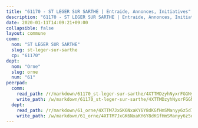```yaml
---
title: "61170 - ST LEGER SUR SARTHE | Entraide, Annonces, Initiatives"
description: "61170 - ST LEGER SUR SARTHE | Entraide, Annonces, Initiatives"
date: 2020-01-11T14:09:21+09:00
collapsible: false
layout: commune
comm:
  nom: "ST LEGER SUR SARTHE"
  slug: st-leger-sur-sarthe
  cp: "61170"
dept:
  nom: "Orne"
  slug: orne
  num: "61"
peerpad:
  comm:
    read_path: /r/markdown/61170_st-leger-sur-sarthe/4XTTMDzyhNyxrFGGNyo83KjeAQN5bPP8XakG5dJLunp3dTAtc
    write_path: /w/markdown/61170_st-leger-sur-sarthe/4XTTMDzyhNyxrFGGNyo83KjeAQN5bPP8XakG5dJLunp3dTAtc-K3TgTuVpHPehsZRBRdE5EUr7in7wNg1Er6ySocMw3BWfJyPNwMcH5Ep1aS6w4nX6zpmPBfZwqKs6yqeGfU8b8CojxY8ixceJNVcrHH73SSPizRAQQ93NRccr3xTKeT2UMCbiiK2C
  dept:
    read_path: /r/markdown/61_orne/4XTTM7JxGK6NxaKY6Y8dKGfHmSManyy6z5d78TaTcUn3zJjy6
    write_path: /w/markdown/61_orne/4XTTM7JxGK6NxaKY6Y8dKGfHmSManyy6z5d78TaTcUn3zJjy6-K3TgUN9f9h2Fmk7w15QXNPtmJYWWDYEB4sLb6BW46ErzRh2NG4TmnnXd3GJfJ3dVSNBE8WudjKbLAy4CD2mQTtYeoUAUzvKztzGsCxcQ4ezpe7WGMgkNubsBkL3vV47Zushr5DqN
---
```


